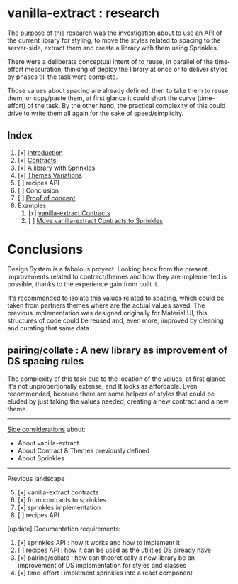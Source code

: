 # vanilla-extract : research

The purpose of this research was the investigation about to use an API of the current library for styling, to move the styles related to spacing to the server-side, extract them and create a library with them using Sprinkles.

There were a deliberate conceptual intent of to reuse, in parallel of the time-effort messuration, thinking of deploy the library at once or to deliver styles by phases till the task were complete.

Those values about spacing are already defined, then to take them to reuse them, or copy/paste them, at first glance it could short the curve (time-effort) of the task. By the other hand, the practical complexity of this could drive to write them all again for the sake of speed/simplicity.

## Index

1. [x] [Introduction](intro.md)
2. [x] [Contracts](contracts.md)
3. [x] [A library with Sprinkles](library-with-Sprinkles.md)
4. [x] [Themes Variations](themes-variations.md)
5. [ ] recipes API
6. [ ] Conclusion
7. [ ] [Proof of concept](https://nextreact-iota.vercel.app/)
8. Examples
   1. [x] [vanilla-extract Contracts](examples/vanilla-extract-Contracts/README.md)
   2. [ ] [Move vanilla-extract Contracts to Sprinkles](examples/move-Contracts-to-Sprinkles/README.md)

# Conclusions


Design System is a fabolous proyect. Looking back from the present, improvements related to contract/themes and how they are implemented is possible, thanks to the experience gain from built it.

It's recommended to isolate this values related to spacing, which could be taken from partners themes where are the actual values saved. The previous implementation was designed originally for Material UI, this structures of code could be reused and, even more, improved by cleaning and curating that same data.

## pairing/collate : A new library as improvement of DS spacing rules

The complexity of this task due to the location of the values, at first glance It's not unpropertionally extense, and It looks as affordable. Even recommended, because there are some helpers of styles that could be eluded by just taking the values needed, creating a new contract and a new theme.

---

[Side considerations](side-considerations.md) about:

* About vanilla-extract
* About Contract & Themes previously defined
* About Sprinkles

---

Previous landscape

5. [x] vanilla-extract contracts
6. [x] from contracts to sprinkles
7. [x] sprinkles implementation
8. [ ] recipes API

[update] Documentation requirements:

1. [x] sprinkles API : how it works and how to implement it
2. [ ] recipes API : how it can be used as the utilities DS already have
3. [x] pairing/collate : how can theoretically a new library be an improvement of DS implementation for styles and classes
4. [x] time-effort : implement sprinkles into a react component

